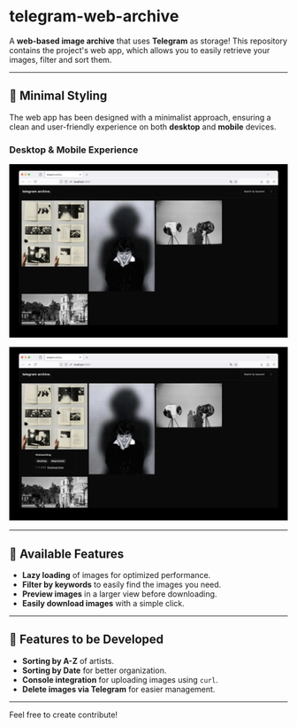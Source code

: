 # telegram-web-archive

A **web-based image archive** that uses **Telegram** as storage! This repository contains the project's web app, which allows you to easily retrieve your images, filter and sort them.

---

## 🌟 Minimal Styling

The web app has been designed with a minimalist approach, ensuring a clean and user-friendly experience on both **desktop** and **mobile** devices.

### Desktop & Mobile Experience

![Desktop view](https://github.com/Erpix3lt/telegram-image-archive/blob/main/.screens/1.jpg)

![Desktop view details](https://github.com/Erpix3lt/telegram-image-archive/blob/main/.screens/2.jpg)

---

## 📀 Available Features

- **Lazy loading** of images for optimized performance.
- **Filter by keywords** to easily find the images you need.
- **Preview images** in a larger view before downloading.
- **Easily download images** with a simple click.

---

## 🚧 Features to be Developed

- **Sorting by A-Z** of artists.
- **Sorting by Date** for better organization.
- **Console integration** for uploading images using `curl`.
- **Delete images via Telegram** for easier management.

---

Feel free to create contribute!
